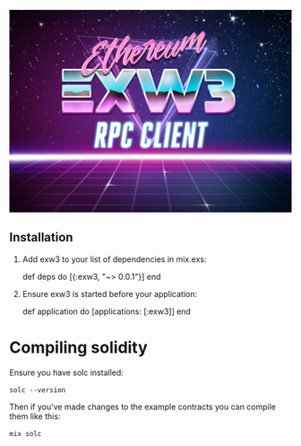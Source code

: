 <p align="center">
  <img src="./exw3_logo.jpg"/>
</p>

## Installation

  1. Add exw3 to your list of dependencies in mix.exs:

        def deps do
          [{:exw3, "~> 0.0.1"}]
        end

  2. Ensure exw3 is started before your application:

        def application do
          [applications: [:exw3]]
        end

# Compiling solidity

Ensure you have solc installed:

```
solc --version
```

Then if you've made changes to the example contracts you can compile them like this:
```
mix solc
```
